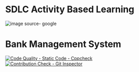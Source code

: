 # SDLC Activity Based Learning
![image](https://user-images.githubusercontent.com/80376117/114763917-f82cea80-9d80-11eb-91ed-a3cc60741533.png)
source- google

# Bank Management System
 
[![Code Quality - Static Code - Cppcheck](https://github.com/K-NEHA/Stepin_PACMANGAME/actions/workflows/cppcheck.yml/badge.svg)](https://github.com/K-NEHA/Stepin_PACMANGAME/actions/workflows/cppcheck.yml)
[![Contribution Check - Git Inspector](https://github.com/K-NEHA/Stepin_PACMANGAME/actions/workflows/gitinspector.yml/badge.svg)](https://github.com/K-NEHA/Stepin_PACMANGAME/actions/workflows/gitinspector.yml)
